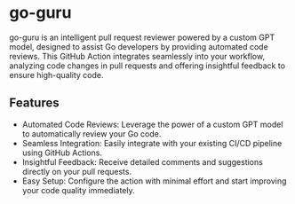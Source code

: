 # go-guru
go-guru is an intelligent pull request reviewer powered by a custom GPT model, designed to assist Go developers by providing automated code reviews. This GitHub Action integrates seamlessly into your workflow, analyzing code changes in pull requests and offering insightful feedback to ensure high-quality code.

## Features
- Automated Code Reviews: Leverage the power of a custom GPT model to automatically review your Go code.
- Seamless Integration: Easily integrate with your existing CI/CD pipeline using GitHub Actions.
- Insightful Feedback: Receive detailed comments and suggestions directly on your pull requests.
- Easy Setup: Configure the action with minimal effort and start improving your code quality immediately.
